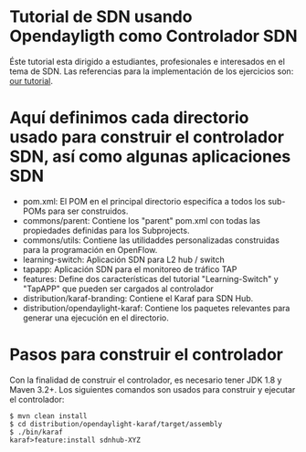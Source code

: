 
Tutorial de SDN usando Opendayligth como Controlador SDN
========================================================

Éste tutorial esta dirigido a estudiantes, profesionales e interesados en el tema de SDN. Las referencias para la implementación de los ejercicios son: [our tutorial](http://sdnhub.org/tutorials/opendaylight/).

Aquí definimos cada directorio usado para construir el controlador SDN, así como algunas aplicaciones SDN
============================================================================================================

* pom.xml: El POM en el principal directorio especifíca a todos los sub-POMs para ser construidos.
* commons/parent: Contiene los "parent" pom.xml con todas las propiedades definidas para los Subprojects.
* commons/utils: Contiene las utilidaddes personalizadas construidas para la programación en OpenFlow.
* learning-switch: Aplicación SDN para L2 hub / switch
* tapapp: Aplicación SDN para el monitoreo de tráfico TAP 
* features: Define dos características del tutorial "Learning-Switch" y "TapAPP" que pueden ser cargados al controlador
* distribution/karaf-branding: Contiene el Karaf para SDN Hub.
* distribution/opendaylight-karaf: Contiene los paquetes relevantes para generar una ejecución en el directorio.

Pasos para construir el controlador
===================================

Con la finalidad de construir el controlador, es necesario tener JDK 1.8 y Maven 3.2+. Los siguientes comandos son usados para construir y ejecutar el controlador: 
```
$ mvn clean install
$ cd distribution/opendaylight-karaf/target/assembly
$ ./bin/karaf
karaf>feature:install sdnhub-XYZ
```
